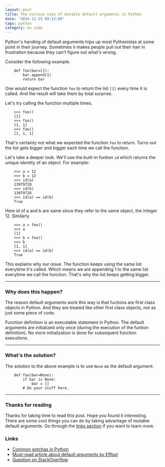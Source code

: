 ```yaml
---
layout: post
title: The curious case of mutable default arguments in Python
date: '2014-11-25 09:12:00'
tags: python
category: on code
---
```


Python's handing of default arguments trips up most Pythonistas at some point in their journey. Sometimes it makes people pull out their hair in frustration because they can't figure out what's wrong.

Consider the following example.

```language-python
	def foo(bar=[]):
    	bar.append(1)
        return bar
```

One would expect the function `foo` to return the list `[1]` every time it is called. And the result will take them by total surprise.

Let's try calling the function multiple times.

```language-python
	>>> foo()
	[1]
	>>> foo()
	[1, 1]
	>>> foo()
	[1, 1, 1]
```

That's certainly not what we expected the function `foo` to return. Turns out the list gets bigger and bigger each time we call the function.

Let's take a deeper look. We'll use the built-in funtion `id` which returns the unique identity of an object. For example:

```language-python
    >>> a = 12
	>>> b = 12
	>>> id(a)
	13979728
	>>> id(b)
	13979728
    >>> id(a) == id(b)
    True
```

Here id of a and b are same since they refer to the same object, the integer 12. Similarly

```language-python
	>>> a = foo()
    >>> a
    [1]
    >>> b = foo()
    >>> b
    [1, 1]
    >>> id(a) == id(b)
    True
```

This explains why our issue. The function keeps using the same list everytime it's called. Which means we are appending 1 to the same list everytime we call the function. That's why the list keeps getting bigger.

---

### Why does this happen?
The reason default arguments work this way is that fuctions are first class objects in Python. And they are treated like other first class objects, not as just some piece of code.

Function definition is an executable statement in Python. The default arguments are initialized only once (during the execution of the funtion definition). No more initialization is done for subsequent function executions.

---

### What's the solution?
The solution to the above example is to use `None` as the default argument.

```language-python
	def foo(bar=None):
    	if bar is None:
        	bar = []
        # Do your stuff here.
```

---

### Thanks for reading
Thanks for taking time to read this post. Hope you found it interesting. There are some cool things you can do by taking advantage of mutable default arguments. Go through the [links section](#links) if you want to learn more.

### Links
- [Common gotchas in Python](http://docs.python-guide.org/en/latest/writing/gotchas/)
- [Must-read article about default arguments by Effbot](http://effbot.org/zone/default-values.htm)
- [Question on StackOverflow](http://stackoverflow.com/questions/1132941/least-astonishment-in-python-the-mutable-default-argument)
